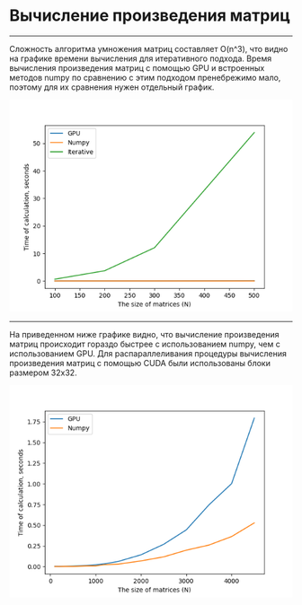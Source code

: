 # Вычисление произведения матриц
---

Сложность алгоритма умножения матриц составляет O(n^3), что видно на графике времени вычисления для итеративного подхода. Время вычисления произведения матриц с помощью GPU и встроенных методов numpy по сравнению с этим подходом пренебрежимо мало, поэтому для их сравнения нужен отдельный график.

![matrices iterative](/assets/matrices%20iterative.png)

---
На приведенном ниже графике видно, что вычисление произведения матриц происходит гораздо быстрее с использованием numpy, чем с использованием GPU. Для распараллеливания процедуры вычисления произведения матриц с помощью CUDA были использованы блоки размером 32x32.

![matrices gpu vs numpy](/assets/matrices%20gpu%20vs%20numpy.png)
